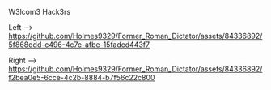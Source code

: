 W3lcom3 Hack3rs

Left --> https://github.com/Holmes9329/Former_Roman_Dictator/assets/84336892/5f868ddd-c496-4c7c-afbe-15fadcd443f7


Right --> https://github.com/Holmes9329/Former_Roman_Dictator/assets/84336892/f2bea0e5-6cce-4c2b-8884-b7f56c22c800
